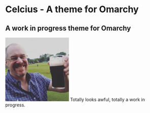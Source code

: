 # Celcius - A theme for Omarchy
## A work in progress theme for Omarchy
<img src="https://github.com/paulmellors/TallGuyAnalytics/blob/main/paulmellors.jpeg" width="200">
Totally looks awful, totally a work in progress.

